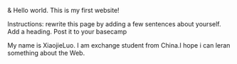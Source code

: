 <!DOCTYPE html>
<html lang="en">
<head>
	<meta charset="UTF-8">
	<title>XiaojieLuo'S FIRST WEBSITE<title>
	<title>ITMD-361 Internet Technologies and Web Design</title>
</head>
<body>
  <p>&amp; Hello world. This is my first website!</p>
  <p>Instructions: rewrite this page by adding a few sentences about yourself. Add a heading. Post it to your basecamp</p>
  <p>My name is XiaojieLuo. I am exchange student from China.I hope i can leran something about the Web.</p>
</body>
</html>
